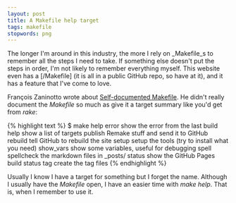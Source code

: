 ```yaml
---
layout: post
title: A Makefile help target
tags: makefile
stopwords: png
---
```


The longer I'm around in this industry, the more I rely on _Makefile_s to remember all the steps I need to take. If something else doesn't put the steps in order, I'm not likely to remember everything myself. This website even has a [/Makefile] (it is all in a public GitHub repo, so have at it), and it has a feature that I've come to love.

François Zaninotto wrote about [Self-documented Makefile](https://marmelab.com/blog/2016/02/29/auto-documented-makefile.html). He didn't really document the _Makefile_ so much as give it a target summary like you'd get from *rake*:


{% highlight text %}
$ make help
error               show the error from the last build
help                show a list of targets
publish             Remake stuff and send it to GitHub
rebuild             tell GitHub to rebuild the site
setup               setup the tools (try to install what you need)
show_vars           show some variables, useful for debugging
spell               spellcheck the markdown files in _posts/
status              show the GitHub Pages build status
tag                 create the tag files
{% endhighlight %}

Usually I know I have a target for something but I forget the name. Although I usually have the _Makefile_ open, I have an easier time with *make help*. That is, when I remember to use it.
